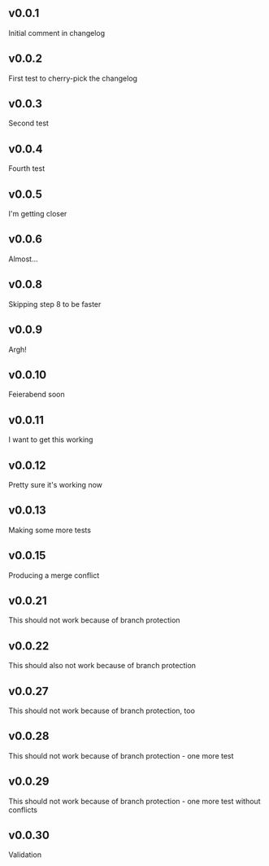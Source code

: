 ## v0.0.1

Initial comment in changelog

## v0.0.2

First test to cherry-pick the changelog

## v0.0.3

Second test

## v0.0.4

Fourth test

## v0.0.5

I'm getting closer

## v0.0.6

Almost...

## v0.0.8

Skipping step 8 to be faster

## v0.0.9

Argh!

## v0.0.10

Feierabend soon

## v0.0.11

I want to get this working

## v0.0.12

Pretty sure it's working now

## v0.0.13

Making some more tests

## v0.0.15

Producing a merge conflict

## v0.0.21

This should not work because of branch protection

## v0.0.22

This should also not work because of branch protection

## v0.0.27

This should not work because of branch protection, too

## v0.0.28

This should not work because of branch protection - one more test

## v0.0.29

This should not work because of branch protection - one more test without conflicts

## v0.0.30

Validation

